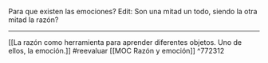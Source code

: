 Para que existen las emociones? Edit: Son una mitad un todo, siendo la otra mitad la razón?

---
[[La razón como herramienta para aprender diferentes objetos. Uno de ellos, la emoción.]] 
#reevaluar 
[[MOC Razón y emoción]] ^772312